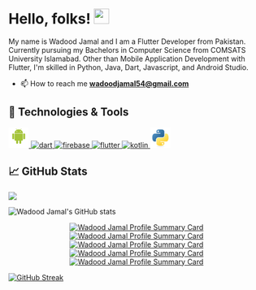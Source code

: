 # Hello, folks! <img src="https://raw.githubusercontent.com/MartinHeinz/MartinHeinz/master/wave.gif" width="30px" height="30px" />
My name is Wadood Jamal and I am a Flutter Developer from Pakistan. Currently pursuing my Bachelors in Computer Science from COMSATS University Islamabad. Other than Mobile Application Development with Flutter, I'm skilled in Python, Java, Dart, Javascript, and Android Studio.

- 📫 How to reach me **wadoodjamal54@gmail.com**

## 🔧 Technologies & Tools
<p align="left"> <a href="https://developer.android.com" target="_blank" rel="noreferrer"> <img src="https://raw.githubusercontent.com/devicons/devicon/master/icons/android/android-original-wordmark.svg" alt="android" width="40" height="40"/> </a><a href="https://dart.dev" target="_blank" rel="noreferrer"> <img src="https://www.vectorlogo.zone/logos/dartlang/dartlang-icon.svg" alt="dart" width="40" height="40"/> </a> <a href="https://firebase.google.com/" target="_blank" rel="noreferrer"> <img src="https://www.vectorlogo.zone/logos/firebase/firebase-icon.svg" alt="firebase" width="40" height="40"/> </a> <a href="https://flutter.dev" target="_blank" rel="noreferrer"> <img src="https://www.vectorlogo.zone/logos/flutterio/flutterio-icon.svg" alt="flutter" width="40" height="40"/> </a> <a href="https://kotlinlang.org" target="_blank" rel="noreferrer"> <img src="https://www.vectorlogo.zone/logos/kotlinlang/kotlinlang-icon.svg" alt="kotlin" width="40" height="40"/> </a> <a href="https://www.python.org" target="_blank" rel="noreferrer"> <img src="https://raw.githubusercontent.com/devicons/devicon/master/icons/python/python-original.svg" alt="python" width="40" height="40"/> </a></p>

## &#x1f4c8; GitHub Stats

<a href="https://github.com/WadoodJamal/WadoodJamal">
  <img align="center" src="https://github-readme-stats-testing.vercel.app/api/top-langs/?username=wadoodjamal&layout=compact&theme=vision-friendly-dark" />
</a>

![Wadood Jamal's GitHub stats](https://github-readme-stats-testing.vercel.app/api?username=wadoodjamal&count_private=true&theme=merko&show_icons=true&include_all_commits=true)

<div align="center">
  <a href="https://github.com/wadoodjamal/wadoodjamal/blob/main/profile-summary-card-output/github_dark/0-profile-details.svg">
    <img src="https://github.com/wadoodjamal/wadoodjamal/blob/main/profile-summary-card-output/github_dark/0-profile-details.svg" alt="Wadood Jamal Profile Summary Card">
  </a>
  <a href="https://github.com/wadoodjamal/wadoodjamal/blob/main/profile-summary-card-output/github_dark/1-repos-per-language.svg">
    <img src="https://github.com/wadoodjamal/wadoodjamal/blob/main/profile-summary-card-output/github_dark/1-repos-per-language.svg" alt="Wadood Jamal Profile Summary Card">
  </a>
  <a href="https://github.com/wadoodjamal/wadoodjamal/blob/main/profile-summary-card-output/github_dark/2-most-commit-language.svg">
    <img src="https://github.com/wadoodjamal/wadoodjamal/blob/main/profile-summary-card-output/github_dark/2-most-commit-language.svg" alt="Wadood Jamal Profile Summary Card">
  </a>
  <a href="https://github.com/wadoodjamal/wadoodjamal/blob/main/profile-summary-card-output/github_dark/3-stats.svg">
    <img src="https://github.com/wadoodjamal/wadoodjamal/blob/main/profile-summary-card-output/github_dark/3-stats.svg" alt="Wadood Jamal Profile Summary Card">
  </a>
  <a href="https://github.com/wadoodjamal/wadoodjamal/blob/main/profile-summary-card-output/github_dark/4-productive-time.svg">
    <img src="https://github.com/wadoodjamal/wadoodjamal/blob/main/profile-summary-card-output/github_dark/4-productive-time.svg" alt="Wadood Jamal Profile Summary Card">
  </a>
</div>

[![GitHub Streak](http://github-readme-streak-stats.herokuapp.com?user=wadoodjamal&count_private=true&theme=merko&hide_border=true&date_format=M%20j%5B%2C%20Y%5D)](https://git.io/streak-stats)
